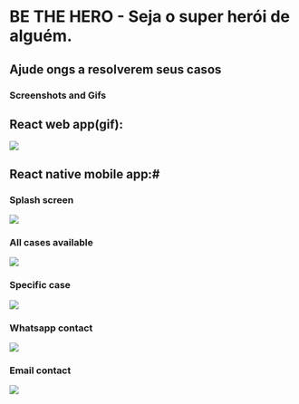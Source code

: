 # BE THE HERO - Seja o super herói de alguém.

## Ajude ongs a resolverem seus casos

### Screenshots and Gifs

## React web app(gif):

<img src='./README_FILES/be-the-hero.gif'>

## React native mobile app:#

### Splash screen
<img src='./README_FILES/splash.jpg'/>

### All cases available
<img src='./README_FILES/all-cases.jpg'/>

### Specific case
<img src='./README_FILES/case.jpg'/>

### Whatsapp contact
<img src='./README_FILES/whatsapp.jpg'/>

### Email contact
<img src='./README_FILES/email.jpg'/>

